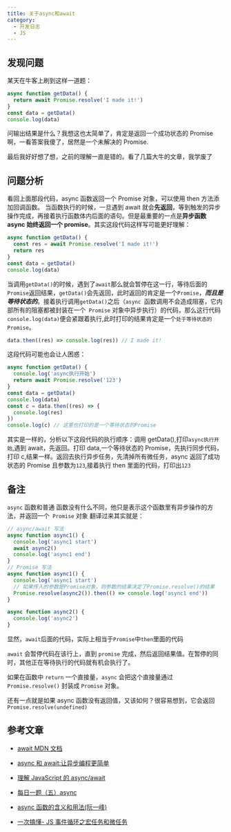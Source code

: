 ```yaml
---
title: 关于async和await
category:
  - 开发日志
  - JS
---
```


## 发现问题

某天在牛客上刷到这样一道题：

```js
async function getData() {
  return await Promise.resolve('I made it!')
}
const data = getData()
console.log(data)
```

问输出结果是什么？我想这也太简单了，肯定是返回一个成功状态的 Promise 啊，一看答案我傻了，居然是一个未解决的 Promise.

最后我好好想了想，之前的理解一直是错的。看了几篇大牛的文章，我学废了

## 问题分析

看回上面那段代码，async 函数返回一个 Promise 对象，可以使用 then 方法添加回调函数。 当函数执行的时候，一旦遇到 await 就会**先返回**，等到触发的异步操作完成，再接着执行函数体内后面的语句。但是最重要的一点是**异步函数 async 始终返回一个 promise**。其实这段代码这样写可能更好理解：

```js
async function getData() {
  const res = await Promise.resolve('I made it!')
  return res
}
const data = getData()
console.log(data)
```

当调用`getData()`的时候，遇到了`await`那么就会暂停在这一行，等待后面的`Promise`返回结果，`getData()`会先返回，此时返回的肯定是一个`Promise`，**_而且是等待状态的_**。接着执行调用`getData()`之后（`async `函数调用不会造成阻塞，它内部所有的阻塞都被封装在一个` Promise` 对象中异步执行）的代码，那么这行代码`console.log(data)`便会紧跟着执行,此时打印的结果肯定是一个`处于等待状态的Promise`。

```js
data.then((res) => console.log(res)) // I made it!
```

这段代码可能也会让人困惑：

```js
async function getData() {
  console.log('async执行开始')
  return await Promise.resolve('123')
}
const data = getData()
console.log(data)
const c = data.then((res) => {
  console.log(res)
})
console.log(c) // 这里也打印的是一个等待状态的Promise
```

其实是一样的，分析以下这段代码的执行顺序：调用 getData(),打印`async执行开始`,遇到 await，先返回。打印 data,一个等待状态的 Promise，先执行同步代码，打印 c,结果一样。返回去执行异步任务，先清掉所有微任务，async 返回了成功状态的 Promise 且参数为`123`,接着执行 then 里面的代码，打印出`123`

## 备注

`async` 函数和普通 函数没有什么不同，他只是表示这个函数里有异步操作的方法，并返回一个` Promise` 对象
翻译过来其实就是：

```js
// async/await 写法
async function async1() {
  console.log('async1 start')
  await async2()
  console.log('async1 end')
}
// Promise 写法
async function async1() {
  console.log('async1 start')
  // 如果传入的参数是Promise对象，则参数的结果决定了Promise.resolve()的结果
  Promise.resolve(async2()).then(() => console.log('async1 end'))
}

async function async2() {
  console.log('async2')
}
```

显然，`await`后面的代码，实际上相当于`Promise`中`then`里面的代码

`await` 会暂停代码在该行上，直到 `promise` 完成，然后返回结果值。在暂停的同时，其他正在等待执行的代码就有机会执行了。

如果在函数中 `return` 一个直接量，`async` 会把这个直接量通过 `Promise.resolve()` 封装成 `Promise` 对象。

还有一点就是如果 async 函数没有返回值，又该如何？很容易想到，它会返回 `Promise.resolve(undefined)`

## 参考文章

- [await MDN 文档](https://developer.mozilla.org/zh-CN/docs/Web/JavaScript/Reference/Operators/await)

- [async 和 await:让异步编程更简单](https://developer.mozilla.org/zh-CN/docs/Learn/JavaScript/Asynchronous/Async_await)

- [理解 JavaScript 的 async/await](https://segmentfault.com/a/1190000007535316)

- [每日一题（五）async](https://blog.csdn.net/MFWSCQ/article/details/105109727)

- [async 函数的含义和用法(阮一峰)](http://www.ruanyifeng.com/blog/2015/05/async.html)

- [一次搞懂- JS 事件循环之宏任务和微任务](https://segmentfault.com/a/1190000039971920)
